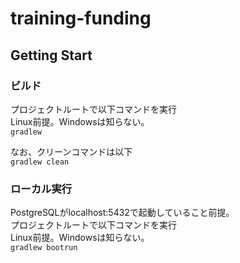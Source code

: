 # training-funding

## Getting Start

### ビルド

プロジェクトルートで以下コマンドを実行  
Linux前提。Windowsは知らない。  
`gradlew`

なお、クリーンコマンドは以下  
`gradlew clean`

### ローカル実行

PostgreSQLがlocalhost:5432で起動していること前提。  
プロジェクトルートで以下コマンドを実行  
Linux前提。Windowsは知らない。  
`gradlew bootrun`
